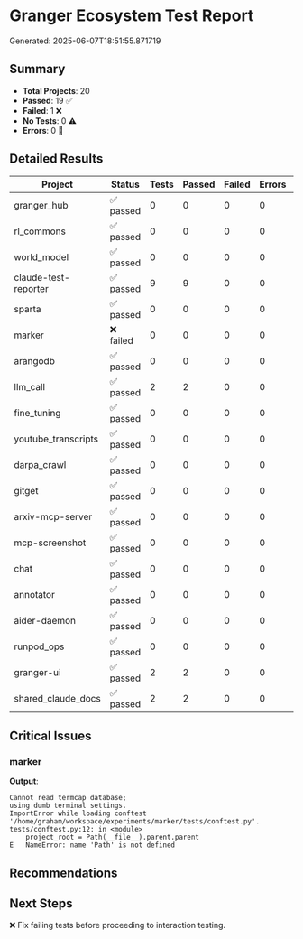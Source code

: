 # Granger Ecosystem Test Report
Generated: 2025-06-07T18:51:55.871719

## Summary

- **Total Projects**: 20
- **Passed**: 19 ✅
- **Failed**: 1 ❌
- **No Tests**: 0 ⚠️
- **Errors**: 0 🚨

## Detailed Results

| Project | Status | Tests | Passed | Failed | Errors | Duration |
|---------|--------|-------|--------|--------|--------|----------|
| granger_hub | ✅ passed | 0 | 0 | 0 | 0 | 0.12s |
| rl_commons | ✅ passed | 0 | 0 | 0 | 0 | 0.08s |
| world_model | ✅ passed | 0 | 0 | 0 | 0 | 0.11s |
| claude-test-reporter | ✅ passed | 9 | 9 | 0 | 0 | 0.04s |
| sparta | ✅ passed | 0 | 0 | 0 | 0 | 0.12s |
| marker | ❌ failed | 0 | 0 | 0 | 0 | 0.00s |
| arangodb | ✅ passed | 0 | 0 | 0 | 0 | 1.03s |
| llm_call | ✅ passed | 2 | 2 | 0 | 0 | 0.03s |
| fine_tuning | ✅ passed | 0 | 0 | 0 | 0 | 0.30s |
| youtube_transcripts | ✅ passed | 0 | 0 | 0 | 0 | 0.12s |
| darpa_crawl | ✅ passed | 0 | 0 | 0 | 0 | 1.91s |
| gitget | ✅ passed | 0 | 0 | 0 | 0 | 6.40s |
| arxiv-mcp-server | ✅ passed | 0 | 0 | 0 | 0 | 0.13s |
| mcp-screenshot | ✅ passed | 0 | 0 | 0 | 0 | 0.06s |
| chat | ✅ passed | 0 | 0 | 0 | 0 | 0.57s |
| annotator | ✅ passed | 0 | 0 | 0 | 0 | 0.07s |
| aider-daemon | ✅ passed | 0 | 0 | 0 | 0 | 0.21s |
| runpod_ops | ✅ passed | 0 | 0 | 0 | 0 | 1.84s |
| granger-ui | ✅ passed | 2 | 2 | 0 | 0 | 0.01s |
| shared_claude_docs | ✅ passed | 2 | 2 | 0 | 0 | 0.02s |

## Critical Issues

### marker

**Output**:
```
Cannot read termcap database;
using dumb terminal settings.
ImportError while loading conftest '/home/graham/workspace/experiments/marker/tests/conftest.py'.
tests/conftest.py:12: in <module>
    project_root = Path(__file__).parent.parent
E   NameError: name 'Path' is not defined

```


## Recommendations


## Next Steps

❌ Fix failing tests before proceeding to interaction testing.
